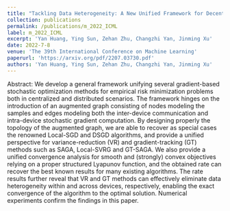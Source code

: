 ```yaml
---
title: "Tackling Data Heterogeneity: A New Unified Framework for Decentralized SGD with Sample-induced Topology"
collection: publications
permalink: /publications/m_2022_ICML
label: m_2022_ICML
excerpt: 'Yan Huang, Ying Sun, Zehan Zhu, Changzhi Yan, Jinming Xu'
date: 2022-7-8
venue: 'The 39th International Conference on Machine Learning'
paperurl: 'https://arxiv.org/pdf/2207.03730.pdf'
authors: 'Yan Huang, Ying Sun, Zehan Zhu, Changzhi Yan, Jinming Xu'
---
```


Abstract: We develop a general framework unifying several gradient-based stochastic optimization methods for empirical risk minimization problems both in centralized and distributed scenarios. The framework hinges on the introduction of an augmented graph consisting of nodes modeling the samples and edges modeling both the inter-device communication and intra-device stochastic gradient computation. By designing properly the topology of the augmented graph, we are able to recover as special cases the renowned Local-SGD and DSGD algorithms, and provide a unified perspective for variance-reduction (VR) and gradient-tracking (GT) methods such as SAGA, Local-SVRG and GT-SAGA. We also provide a unified convergence analysis for smooth and (strongly) convex objectives relying on a proper structured Lyapunov function, and the obtained rate can recover the best known results for many existing algorithms. The rate results further reveal that VR and GT methods can effectively eliminate data heterogeneity within and across devices, respectively, enabling the exact convergence of the algorithm to the optimal solution. Numerical experiments confirm the findings in this paper.

